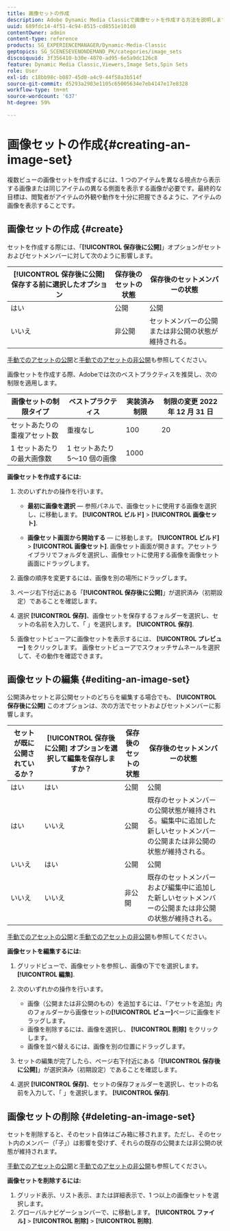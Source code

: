 ```yaml
---
title: 画像セットの作成
description: Adobe Dynamic Media Classicで画像セットを作成する方法を説明します。
uuid: 689fdc14-4f51-4c94-8515-cd8551e101d8
contentOwner: admin
content-type: reference
products: SG_EXPERIENCEMANAGER/Dynamic-Media-Classic
geptopics: SG_SCENESEVENONDEMAND_PK/categories/image_sets
discoiquuid: 3f356410-b30e-4870-ad95-6e5a9dc126c8
feature: Dynamic Media Classic,Viewers,Image Sets,Spin Sets
role: User
exl-id: c18bb98c-b087-45d0-a4c9-44f58a3b514f
source-git-commit: d5293a2983e1105c65005634e7eb4147e17e8328
workflow-type: tm+mt
source-wordcount: '637'
ht-degree: 59%

---
```


# 画像セットの作成{#creating-an-image-set}

複数ビューの画像セットを作成するには、1 つのアイテムを異なる視点から表示する画像または同じアイテムの異なる側面を表示する画像が必要です。最終的な目標は、閲覧者がアイテムの外観や動作を十分に把握できるように、アイテムの画像を表示することです。

## 画像セットの作成 {#create}

セットを作成する際には、「**[!UICONTROL 保存後に公開]**」オプションがセットおよびセットメンバーに対して次のように影響します。

| **[!UICONTROL 保存後に公開]** 保存する前に選択したオプション | 保存後のセットの状態 | 保存後のセットメンバーの状態 |
| --- | --- | --- |
| はい | 公開 | 公開 |
| いいえ | 非公開 | セットメンバーの公開または非公開の状態が維持される。 |

[手動でのアセットの公開](publishing-files.md#manually_publishing_assets)と[手動でのアセットの非公開](publishing-files.md#manually_unpublishing_assets)も参照してください。

画像セットを作成する際、Adobeでは次のベストプラクティスを推奨し、次の制限を適用します。

| 画像セットの制限タイプ | ベストプラクティス | 実装済み制限 | 制限の変更 2022 年 12 月 31 日 |
| --- | --- | --- | --- |
| セットあたりの重複アセット数 | 重複なし | 100 | 20 |
| 1 セットあたりの最大画像数 | 1 セットあたり 5～10 個の画像 | 1000 |

**画像セットを作成するには:**

1. 次のいずれかの操作を行います。

   * **最初に画像を選択**  — 参照パネルで、画像セットに使用する画像を選択し、に移動します。 **[!UICONTROL ビルド]** > **[!UICONTROL 画像セット]**.

   * **画像セット画面から開始する**  — に移動します。 **[!UICONTROL ビルド]** > **[!UICONTROL 画像セット]**. 画像セット画面が開きます。アセットライブラリでフォルダを選択し、画像セットに使用する画像を画像セット画面にドラッグします。

1. 画像の順序を変更するには、画像を別の場所にドラッグします。
1. ページ右下付近にある「**[!UICONTROL 保存後に公開]**」が選択済み（初期設定）であることを確認します。
1. 選択 **[!UICONTROL 保存]**、画像セットを保存するフォルダーを選択し、セットの名前を入力して、「 」を選択します。 **[!UICONTROL 保存]**.
1. 画像セットビューアに画像セットを表示するには、 **[!UICONTROL プレビュー]** をクリックします。 画像セットビューアでスウォッチサムネールを選択して、その動作を確認できます。

## 画像セットの編集 {#editing-an-image-set}

公開済みセットと非公開セットのどちらを編集する場合でも、 **[!UICONTROL 保存後に公開]** このオプションは、次の方法でセットおよびセットメンバーに影響します。

| セットが既に公開されているか？ | **[!UICONTROL 保存後に公開]** オプションを選択して編集を保存しますか？ | 保存後のセットの状態 | 保存後のセットメンバーの状態 |
| --- | --- | --- | --- |
| はい | はい | 公開 | 公開 |
| はい | いいえ | 公開 | 既存のセットメンバーの公開状態が維持される。編集中に追加した新しいセットメンバーの公開または非公開の状態が維持される。 |
| いいえ | はい | 公開 | 公開 |
| いいえ | いいえ | 非公開 | 既存のセットメンバーおよび編集中に追加した新しいセットメンバーの公開または非公開の状態が維持される。 |

[手動でのアセットの公開](publishing-files.md#manually_publishing_assets)と[手動でのアセットの非公開](publishing-files.md#manually_unpublishing_assets)も参照してください。

**画像セットを編集するには:**

1. グリッドビューで、画像セットを参照し、画像の下でを選択します。 **[!UICONTROL 編集]**.
1. 次のいずれかの操作を行います。

   * 画像（公開または非公開のもの）を追加するには、「アセットを追加」内のフォルダーから画像セットの&#x200B;**[!UICONTROL ビュー]**&#x200B;ページに画像をドラッグします。
   * 画像を削除するには、画像を選択し、 **[!UICONTROL 削除]** をクリックします。
   * 画像を並べ替えるには、画像を別の位置にドラッグします。

1. セットの編集が完了したら、ページ右下付近にある「**[!UICONTROL 保存後に公開]**」が選択済み（初期設定）であることを確認します。
1. 選択 **[!UICONTROL 保存]**、セットの保存フォルダーを選択し、セットの名前を入力して、「 」を選択します。 **[!UICONTROL 保存]**.

## 画像セットの削除 {#deleting-an-image-set}

セットを削除すると、そのセット自体はごみ箱に移されます。ただし、そのセット内のメンバー（「子」）は影響を受けず、それらの既存の公開または非公開の状態が維持されます。

[手動でのアセットの公開](publishing-files.md#manually_publishing_assets)と[手動でのアセットの非公開](publishing-files.md#manually_unpublishing_assets)も参照してください。

**画像セットを削除するには:**

1. グリッド表示、リスト表示、または詳細表示で、1 つ以上の画像セットを選択します。
1. グローバルナビゲーションバーで、に移動します。 **[!UICONTROL ファイル]** > **[!UICONTROL 削除]** > **[!UICONTROL 削除]**.
